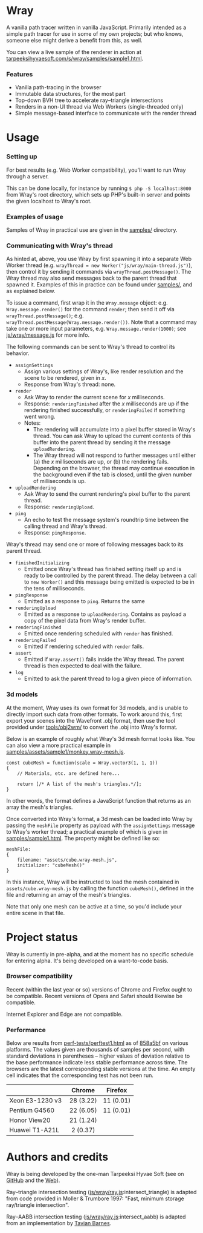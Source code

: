 # Wray
A vanilla path tracer written in vanilla JavaScript. Primarily intended as a simple path tracer for use in some of my own projects; but who knows, someone else might derive a benefit from this, as well.

You can view a live sample of the renderer in action at [tarpeeksihyvaesoft.com/s/wray/samples/sample1.html](http://tarpeeksihyvaesoft.com/s/wray/samples/sample1.html).

### Features
- Vanilla path-tracing in the browser
- Immutable data structures, for the most part
- Top-down BVH tree to accelerate ray&ndash;triangle intersections
- Renders in a non-UI thread via Web Workers (single-threaded only)
- Simple message-based interface to communicate with the render thread

# Usage
### Setting up
For best results (e.g. Web Worker compatibility), you'll want to run Wray through a server.

This can be done locally, for instance by running `$ php -S localhost:8000` from Wray's root directory, which sets up PHP's built-in server and points the given localhost to Wray's root.

### Examples of usage
Samples of Wray in practical use are given in the [samples/](samples/) directory.

### Communicating with Wray's thread
As hinted at, above, you use Wray by first spawning it into a separate Web Worker thread (e.g. `wrayThread = new Worker("js/wray/main-thread.js")`), then control it by sending it commands via `wrayThread.postMessage()`. The Wray thread may also send messages back to the parent thread that spawned it. Examples of this in practice can be found under [samples/](samples/), and as explained below.

To issue a command, first wrap it in the `Wray.message` object: e.g. `Wray.message.render()` for the command `render`; then send it off via `wrayThread.postMessage()`; e.g. `wrayThread.postMessage(Wray.message.render())`. Note that a command may take one or more input parameters, e.g. `Wray.message.render(1000)`; see [js/wray/message.js](js/wray/message.js) for more info.

The following commands can be sent to Wray's thread to control its behavior.
- `assignSettings`
    - Assign various settings of Wray's, like render resolution and the scene to be rendered, given in _x_.
    - Response from Wray's thread: none.
- `render`
    - Ask Wray to render the current scene for _x_ milliseconds.
    - Response: `renderingFinished` after the _x_ milliseconds are up if the rendering finished successfully, or `renderingFailed` if something went wrong.
    - Notes:
        - The rendering will accumulate into a pixel buffer stored in Wray's thread. You can ask Wray to upload the current contents of this buffer into the parent thread by sending it the message `uploadRendering`.
        - The Wray thread will not respond to further messages until either (a) the _x_ milliseconds are up, or (b) the rendering fails. Depending on the browser, the thread may continue execution in the background even if the tab is closed, until the given number of milliseconds is up.
- `uploadRendering`
    - Ask Wray to send the current rendering's pixel buffer to the parent thread.
    - Response: `renderingUpload`.
- `ping`
    - An echo to test the message system's roundtrip time between the calling thread and Wray's thread.
    - Response: `pingResponse`.

Wray's thread may send one or more of following messages back to its parent thread.
- `finishedInitializing`
    - Emitted once Wray's thread has finished setting itself up and is ready to be controlled by the parent thread. The delay between a call to `new Worker()` and this message being emitted is expected to be in the tens of milliseconds.
- `pingResponse`
    - Emitted as a response to `ping`. Returns the same 
- `renderingUpload`
    - Emitted as a response to `uploadRendering`. Contains as payload a copy of the pixel data from Wray's render buffer.
- `renderingFinished`
    - Emitted once rendering scheduled with `render` has finished.
- `renderingFailed`
    - Emitted if rendering scheduled with `render` fails.
- `assert`
    - Emitted if `Wray.assert()` fails inside the Wray thread. The parent thread is then expected to deal with the failure.
- `log`
    - Emitted to ask the parent thread to log a given piece of information.

### 3d models
At the moment, Wray uses its own format for 3d models, and is unable to directly import such data from other formats. To work around this, first export your scenes into the Wavefront .obj format, then use the tool provided under [tools/obj2wm/](tools/obj2wm/) to convert the .obj into Wray's format.

Below is an example of roughly what Wray's 3d mesh format looks like. You can also view a more practical example in [samples/assets/sample1/monkey.wray-mesh.js](samples/assets/sample1/monkey.wray-mesh.js).
```
const cubeMesh = function(scale = Wray.vector3(1, 1, 1))
{
    // Materials, etc. are defined here...

    return [/* A list of the mesh's triangles.*/];
}
```
In other words, the format defines a JavaScript function that returns as an array the mesh's triangles.

Once converted into Wray's format, a 3d mesh can be loaded into Wray by passing the `meshFile` property as payload with the `assignSettings` message to Wray's worker thread; a practical example of which is given in [samples/sample1.html](samples/sample1.html). The property might be defined like so:
```
meshFile:
{
    filename: "assets/cube.wray-mesh.js",
    initializer: "cubeMesh()"
}
```
In this instance, Wray will be instructed to load the mesh contained in `assets/cube.wray-mesh.js` by calling the function `cubeMesh()`, defined in the file and returning an array of the mesh's triangles.

Note that only one mesh can be active at a time, so you'd include your entire scene in that file.

# Project status
Wray is currently in pre-alpha, and at the moment has no specific schedule for entering alpha. It's being developed on a want-to-code basis.

### Browser compatibility
Recent (within the last year or so) versions of Chrome and Firefox ought to be compatible. Recent versions of Opera and Safari should likewise be compatible.

Internet Explorer and Edge are not compatible.

### Performance
Below are results from [perf-tests/perftest1.html](perf-tests/perftest1.html) as of [858a5bf](https://github.com/leikareipa/wray/tree/858a5bf9ed8ea06a0fd8de5f96aee112ca53aac9) on various platforms. The values given are thousands of samples per second, with standard deviations in parentheses &ndash; higher values of deviation relative to the base performance indicate less stable performance across time. The browsers are the latest corresponding stable versions at the time. An empty cell indicates that the corresponding test has not been run.

|                 | Chrome    | Firefox   |
| --------------- |:---------:|:---------:|
| Xeon E3-1230 v3 | 28 (3.22) | 11 (0.01) |
| Pentium G4560   | 22 (6.05) | 11 (0.01) |
| Honor View20    | 21 (1.24) |           |
| Huawei T1-A21L  | 2 (0.37)  |           |

# Authors and credits
Wray is being developed by the one-man Tarpeeksi Hyvae Soft (see on [GitHub](https://github.com/leikareipa) and the [Web](http://www.tarpeeksihyvaesoft.com)).

Ray&ndash;triangle intersection testing ([js/wray/ray.js](js/wray/ray.js):intersect_triangle) is adapted from code provided in Moller & Trumbore 1997: "Fast, minimum storage ray/triangle intersection".

Ray&ndash;AABB intersection testing ([js/wray/ray.js](js/wray/ray.js):intersect_aabb) is adapted from an implementation by [Tavian Barnes](https://tavianator.com/fast-branchless-raybounding-box-intersections/).
